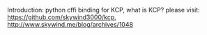 Introduction:
python cffi binding for KCP, what is KCP? please visit: https://github.com/skywind3000/kcp, http://www.skywind.me/blog/archives/1048
